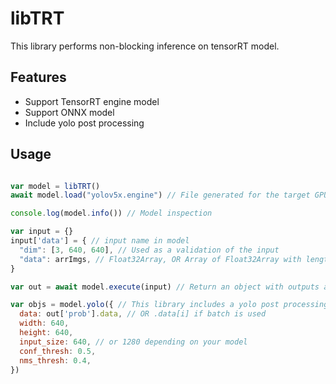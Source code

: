 # libTRT

This library performs non-blocking inference on tensorRT model.

## Features

- Support TensorRT engine model
- Support ONNX model
- Include yolo post processing

## Usage

```js

var model = libTRT()
await model.load("yolov5x.engine") // File generated for the target GPU from a .wts file (see https://github.com/ultralytics/yolov5/releases)

console.log(model.info()) // Model inspection

var input = {}
input['data'] = { // input name in model
  "dim": [3, 640, 640], // Used as a validation of the input
  "data": arrImgs, // Float32Array, OR Array of Float32Array with length not higher than the maximum batch size of the model
}

var out = await model.execute(input) // Return an object with outputs as keys

var objs = model.yolo({ // This library includes a yolo post processing function
  data: out['prob'].data, // OR .data[i] if batch is used
  width: 640,
  height: 640,
  input_size: 640, // or 1280 depending on your model 
  conf_thresh: 0.5,
  nms_thresh: 0.4,
})

```